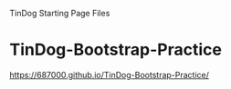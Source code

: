 TinDog Starting Page Files
# TinDog-Bootstrap-Practice

https://687000.github.io/TinDog-Bootstrap-Practice/
